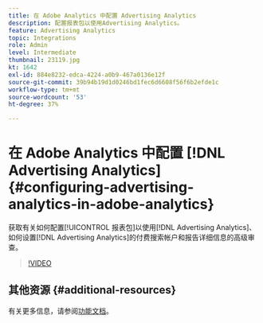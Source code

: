 ```yaml
---
title: 在 Adobe Analytics 中配置 Advertising Analytics
description: 配置报表包以使用Advertising Analytics。
feature: Advertising Analytics
topic: Integrations
role: Admin
level: Intermediate
thumbnail: 23119.jpg
kt: 1642
exl-id: 884e8232-edca-4224-a0b9-467a0136e12f
source-git-commit: 39b94b19d1d0246bd1fec6d6608f56f6b2efde1c
workflow-type: tm+mt
source-wordcount: '53'
ht-degree: 37%

---
```


# 在 Adobe Analytics 中配置 [!DNL Advertising Analytics] {#configuring-advertising-analytics-in-adobe-analytics}

获取有关如何配置[!UICONTROL 报表包]以使用[!DNL Advertising Analytics]、如何设置[!DNL Advertising Analytics]的付费搜索帐户和报告详细信息的高级审查。

>[!VIDEO](https://video.tv.adobe.com/v/37458/?quality=12&learn=on&captions=chi_hans)

## 其他资源 {#additional-resources}

有关更多信息，请参阅[功能文档](https://experienceleague.adobe.com/docs/analytics/integration/advertising-analytics/overview.html?lang=zh-Hans)。
